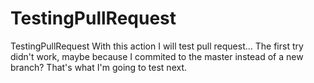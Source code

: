 # TestingPullRequest
TestingPullRequest
With this action I will test pull request...
The first try didn't work, maybe because I commited to the master instead of a new branch?
That's what I'm going to test next.

